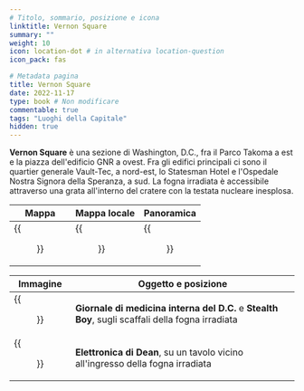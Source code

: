 ```yaml
---
# Titolo, sommario, posizione e icona
linktitle: Vernon Square
summary: ""
weight: 10
icon: location-dot # in alternativa location-question
icon_pack: fas

# Metadata pagina
title: Vernon Square
date: 2022-11-17
type: book # Non modificare
commentable: true
tags: "Luoghi della Capitale"
hidden: true
---
```


<div class="fo3">


**Vernon Square** è una sezione di Washington, D.C., fra il Parco Takoma a est e la piazza dell'edificio GNR a ovest. Fra gli edifici principali ci sono il quartier generale Vault-Tec, a nord-est, lo Statesman Hotel e l'Ospedale Nostra Signora della Speranza, a sud. La fogna irradiata è accessibile attraverso una grata all'interno del cratere con  la testata nucleare inesplosa.



| Mappa | Mappa locale | Panoramica |
| ----- | ------------ | ---------- |
| {{<figure src="fo3/Vernon_Square_North_loc.webp">}}  | {{<figure src="fo3/Vernon_Square_map.webp">}}  | {{<figure src="fo3/Vernon_Square.webp">}}  |

| Immagine | Oggetto e posizione |
| -------- | ------------------- |
|  {{<figure src="fo3/DC_Journal_of_IM_Vernon_Square_sewer.webp">}} | **Giornale di medicina interna del D.C.** e **Stealth Boy**, sugli scaffali della fogna irradiata  |
| {{<figure src="fo3/Dean's_Electronics_Sewer_entrance.webp">}}  | **Elettronica di Dean**,  su un tavolo vicino all'ingresso della fogna irradiata  |



</div>